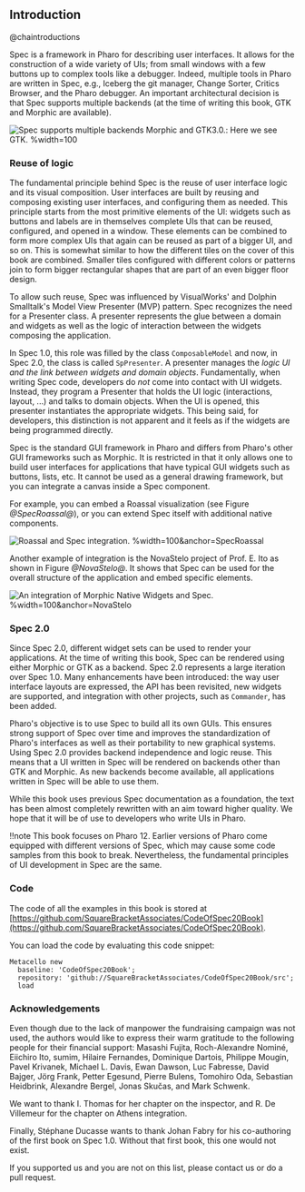## Introduction
@chaintroductions

Spec is a framework in Pharo for describing user interfaces. It allows for the construction of a wide variety of UIs; from small windows with a few buttons up to complex tools like a debugger. Indeed, multiple tools in Pharo are written in Spec, e.g., Iceberg the git manager, Change Sorter, Critics Browser, and the Pharo debugger.
An important architectural decision is that Spec supports multiple backends (at the time of writing this book, GTK and Morphic are available).

![Spec supports multiple backends Morphic and GTK3.0.: Here we see GTK. %width=100](figures/GTK.png )

### Reuse of logic

The fundamental principle behind Spec is the reuse of user interface logic and its visual composition. User interfaces are built by reusing and composing existing user interfaces, and configuring them as needed. This principle starts from the most primitive elements of the UI: widgets such as buttons and labels are in themselves complete UIs that can be reused, configured, and opened in a window. These elements can be combined to form more complex UIs that again can be reused as part of a bigger UI, and so on. This is somewhat similar to how the different tiles on the cover of this book are combined. Smaller tiles configured with different colors or patterns join to form bigger rectangular shapes that are part of an even bigger floor design.

To allow such reuse, Spec was influenced by VisualWorks' and Dolphin Smalltalk's Model View Presenter (MVP) pattern. Spec recognizes the need for a Presenter class. A presenter represents the glue between a domain and widgets as well as the logic of interaction between the widgets composing the application.

In Spec 1.0, this role was filled by the class `ComposableModel` and now, in Spec 2.0, the class is called `SpPresenter`. A presenter manages the _logic UI and the link between widgets and domain objects_. Fundamentally, when writing Spec code,  developers do _not_ come into contact with UI widgets. Instead, they program a Presenter that holds the UI logic (interactions, layout, ...) and talks to domain objects. When the UI is opened, this presenter instantiates the appropriate widgets. This being said, for developers, this distinction is not apparent and it feels as if the widgets are being programmed directly.

Spec is the standard GUI framework in Pharo and differs from Pharo's other GUI frameworks such as Morphic. It is restricted in that it only allows one to build user interfaces for applications that have typical GUI widgets such as buttons, lists, etc. It cannot be used as a general drawing framework, but you can integrate a canvas inside a Spec component. 

For example, you can embed a Roassal visualization (see Figure *@SpecRoassal@*), or you can extend Spec itself with additional native components.

![Roassal and Spec integration. %width=100&anchor=SpecRoassal](figures/roassalGTK.png)

Another example of integration is the NovaStelo project of Prof. E. Ito as shown in Figure *@NovaStelo@*. It shows that Spec can be used for the overall structure of the application and embed specific elements. 

![An integration of Morphic Native Widgets and Spec. %width=100&anchor=NovaStelo](figures/NovaStelo.png)

### Spec 2.0

Since Spec 2.0, different widget sets can be used to render your applications. At the time of writing this book, Spec can be rendered using either Morphic or GTK as a backend.
Spec 2.0 represents a large iteration over Spec 1.0. Many enhancements have been introduced: the way user interface layouts are expressed, the API has been revisited, new widgets are supported, and integration with other projects, such as `Commander`, has been added.

Pharo's objective is to use Spec to build all its own GUIs. This ensures strong support of Spec over time and improves the standardization of Pharo's interfaces as well as their portability to new graphical systems.
Using Spec 2.0 provides backend independence and logic reuse.
This means that a UI written in Spec will be rendered on backends other than GTK and Morphic. As new backends become available, all applications written in Spec will be able to use them.

While this book uses previous Spec documentation as a foundation, the text has been almost completely rewritten with an aim toward higher quality. We hope that it will be of use to developers who write UIs in Pharo.

!!note This book focuses on Pharo 12. Earlier versions of Pharo come equipped with different versions of Spec, which may cause some code samples from this book to break. Nevertheless, the fundamental principles of UI development in Spec are the same.

### Code

The code of all the examples in this book is stored at [https://github.com/SquareBracketAssociates/CodeOfSpec20Book](https://github.com/SquareBracketAssociates/CodeOfSpec20Book).

You can load the code by evaluating this code snippet:

```
Metacello new
  baseline: 'CodeOfSpec20Book';
  repository: 'github://SquareBracketAssociates/CodeOfSpec20Book/src';
  load
```

### Acknowledgements

Even though due to the lack of manpower the fundraising campaign was not used, the authors would like to express their warm gratitude to the following people for their financial support: Masashi Fujita, Roch-Alexandre Nominé, Eiichiro Ito, sumim, Hilaire Fernandes, Dominique Dartois, Philippe Mougin, Pavel Krivanek, Michael L. Davis, Ewan Dawson, Luc Fabresse, David Bajger, Jörg Frank, Petter Egesund, Pierre Bulens, Tomohiro Oda, Sebastian Heidbrink, Alexandre Bergel, Jonas Skučas, and Mark Schwenk.

We want to thank I. Thomas for her chapter on the inspector, and R. De Villemeur for the chapter on Athens integration.

Finally, Stéphane Ducasse wants to thank Johan Fabry for his co-authoring of the first book on Spec 1.0. Without that first book, this one would not exist.

If you supported us and you are not on this list, please contact us or do a pull request.
